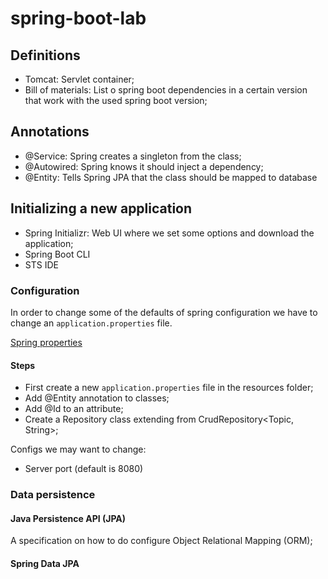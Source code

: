 # spring-boot-lab

## Definitions
- Tomcat: Servlet container;
- Bill of materials: List o spring boot dependencies in a certain version that work with the used spring boot version;

## Annotations
- @Service: Spring creates a singleton from the class;
- @Autowired: Spring knows it should inject a dependency;
- @Entity: Tells Spring JPA that the class should be mapped to database

## Initializing a new application
- Spring Initializr: Web UI where we set some options and download the application;
- Spring Boot CLI
- STS IDE

### Configuration

In order to change some of the defaults of spring configuration we have to change an `application.properties` file.

[Spring properties](https://docs.spring.io/spring-boot/docs/current/reference/html/common-application-properties.html)

#### Steps
- First create a new `application.properties` file in the resources folder;
- Add @Entity annotation to classes;
- Add @Id to an attribute;
- Create a Repository class extending from CrudRepository<Topic, String>;


Configs we may want to change:
- Server port (default is 8080)

### Data persistence

#### Java Persistence API (JPA)

A specification on how to do configure Object Relational Mapping (ORM);

#### Spring Data JPA


